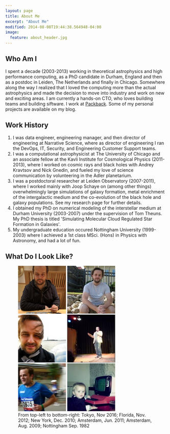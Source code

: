 ```yaml
---
layout: page
title: About Me
excerpt: "About Me"
modified: 2014-08-08T19:44:38.564948-04:00
image:
  feature: about_header.jpg
---
```


## Who Am I

I spent a decade (2003-2013) working in theoretical astrophysics and high performance computing, as a PhD candidate in Durham, England and then as a postdoc in Leiden, The Netherlands and finally in Chicago. Somewhere along the way I realized that I loved the computing more than the actual astrophysics and made the decision to move into industry and work on new and exciting areas. I am currently a hands-on CTO, who loves building teams and building siftware. I work at [Packback](https://www.packback.co).  Some of my personal projects are available on my blog.

## Work History

  1. I was data engineer, engineering manager, and then director of engineering at Narrative Science, where as director of engineering I ran the DevOps, IT, Security, and Engineering Customer Support teams.
  2. I was a computational astrophysicist at The University of Chicago and an associate fellow at the Kavli Institute for Cosmological Physics (2011-2013), where I worked on cosmic rays and black holes with Andrey Kravtsov and Nick Gnedin, and fueled my love of science communication by volunteering in the Adler planetarium.
  3. I was a postdoctoral researcher at Leiden Observatory (2007-2011), where I worked mainly with Joop Schaye on (among other things) overwhelmingly large simulations of galaxy formation, metal enrichment of the intergalactic medium and the co-evolution of the black hole and galaxy populations. See my research page for further details.
  4. I obtained my PhD on numerical modeling of the interstellar medium at Durham University (2003-2007) under the supervision of Tom Theuns. My PhD thesis is titled 'Simulating Molecular Cloud Regulated Star Formation in Galaxies'.
  5. My undergraduate education occured Nottingham University (1999-2003) where I achieved a 1st class MSci. (Hons) in Physics with Astronomy, and had a lot of fun.

## What Do I Look Like?

<figure class="third">
  <a href="../images/craigjp.jpg"><img src="../images/craigjp-150x150.jpg" alt="Tokyo, 2016"></a>
  <a href="../images/craigfl.jpg"><img src="../images/craigfl-150x150.jpg" alt="image"></a>
  <a href="../images/craigny.jpg"><img src="../images/craigny-150x150.jpg" alt="image"></a>
  <a href="../images/craigams2.jpg"><img src="../images/craigams2-150x150.jpg" alt="image"></a>
  <a href="../images/craigams.jpg"><img src="../images/craigams-150x150.jpg" alt="image"></a>
  <a href="../images/craignot.jpg"><img src="../images/craignot-150x150.jpg" alt="image"></a>
<figcaption>From top-left to bottom-right: Tokyo, Nov 2016; Florida, Nov. 2012; New York, Dec. 2010; Amsterdam, Jun. 2011; Amsterdam, Aug. 2009; Nottingham Sep. 1982</figcaption>
</figure>
